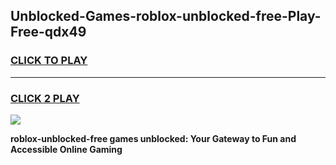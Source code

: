 
## Unblocked-Games-roblox-unblocked-free-Play-Free-qdx49
<h3>
<a href="https://premium76.site?title=roblox-unblocked-free&ref=18A1">CLICK TO PLAY</a></h3>
<hr>

<h3>
<a href="https://premium76.site?title=roblox-unblocked-free&ref=18A1">CLICK 2 PLAY</a>
  
</h3>

<a href="https://premium76.site?title=roblox-unblocked-free&ref=18A1"><img src="https://clearcache.store/games.png"></a>


**roblox-unblocked-free games unblocked: Your Gateway to Fun and Accessible Online Gaming**
